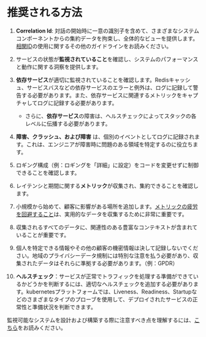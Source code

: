 # 推奨される方法

1. **Correlation Id**: 対話の開始時に一意の識別子を含めて、さまざまなシステムコンポーネントからの集約データを拘束し、全体的なビューを提供します。[相関ID](correlation-id.md)の使用に関するその他のガイドラインをお読みください。
1. サービスの状態が**監視されていること**を確認し、システムのパフォーマンスと動作に関する洞察を提供します。
1. **依存サービス**が適切に監視されていることを確認します。Redisキャッシュ、サービスバスなどの依存サービスのエラーと例外は、ログに記録して警告する必要があります。また、依存サービスに関連するメトリックをキャプチャしてログに記録する必要があります。

    - さらに、**依存サービス**の障害は、ヘルスチェックによってスタックの各レベルに伝播する必要があります。

1. **障害、クラッシュ、および障害** は、個別のイベントとしてログに記録されます。これは、エンジニアが障害時に問題のある領域を特定するのに役立ちます。
1. ロギング構成（例：ロギングを「詳細」に設定）をコードを変更せずに制御できることを確認します。
1. レイテンシと期間に関する**メトリック**が収集され、集約できることを確認します。
1. 小規模から始めて、顧客に影響がある場所を追加します。[メトリックの疲労を回避すること](pitfalls.md#metric-fatigue)は、実用的なデータを収集するために非常に重要です。
1. 収集されるすべてのデータに、関連性のある豊富なコンテキストが含まれていることが重要です。
1. 個人を特定できる情報やその他の顧客の機密情報は決して記録しないでください。地域のプライバシーデータ規制には特別な注意を払う必要があり、収集されたデータはそれらに準拠する必要があります。（例：GPDR）
1. **ヘルスチェック**：サービスが正常でトラフィックを処理する準備ができているかどうかを判断するには、適切なヘルスチェックを追加する必要があります。kubernetesプラットフォームでは、Liveness、Readiness、Startupなどのさまざまなタイプのプローブを使用して、デプロイされたサービスの正常性と準備状況を判断できます。

監視可能なシステムを設計および構築する際に注意すべき点を理解するには、[こちら](pitfalls.md)をお読みください。

